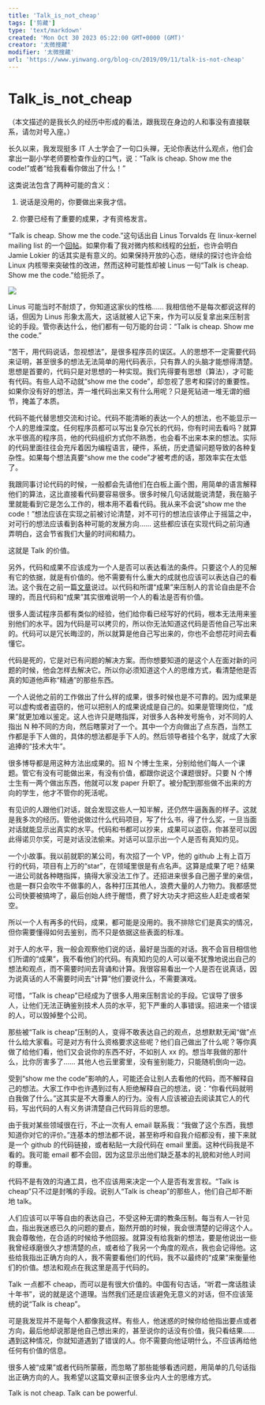 ```yaml
---
title: 'Talk_is_not_cheap'
tags: ['剪藏']
type: 'text/markdown'
created: 'Mon Oct 30 2023 05:22:00 GMT+0000 (GMT)'
creator: '太微搜藏'
modifier: '太微搜藏'
url: 'https://www.yinwang.org/blog-cn/2019/09/11/talk-is-not-cheap'
---
```


# Talk_is_not_cheap

（本文描述的是我长久的经历中形成的看法，跟我现在身边的人和事没有直接联系，请勿对号入座。）

长久以来，我发现挺多 IT 人士学会了一句口头禅，无论你表达什么观点，他们会拿出一副小学老师要检查作业的口气，说：“Talk is cheap. Show me the code!”或者“给我看看你做出了什么！”

这类说法包含了两种可能的含义：

1. 说话是没用的，你要做出来我才信。

1. 你要已经有了重要的成果，才有资格发言。

“Talk is cheap. Show me the code.”这句话出自 Linus Torvalds 在 linux-kernel mailing list 的一个[回帖](https://lkml.org/lkml/2000/8/25/132)。如果你看了我对微内核和线程的[分析](http://www.yinwang.org/blog-cn/2019/08/19/microkernel)，也许会明白 Jamie Lokier 的话其实是有意义的。如果保持开放的心态，继续的探讨也许会给 Linux 内核带来突破性的改进，然而这种可能性却被 Linus 一句“Talk is cheap. Show me the code.”给扼杀了。

[![](https://www.yinwang.org/images/talk-is-cheap.jpg)](https://lkml.org/lkml/2000/8/25/132)

Linus 可能当时不耐烦了，你知道这家伙的性格…… 我相信他不是每次都说这样的话，但因为 Linus 形象太高大，这话就被人记下来，作为可以反复拿出来压制言论的手段。管你表达什么，他们都有一句万能的台词：“Talk is cheap. Show me the code.”

“苦干，用代码说话，忽视想法”，是很多程序员的误区。人的思想不一定需要代码来证明，甚至很多的想法无法简单的用代码表示，只有靠人的头脑才能想得清楚。思想是首要的，代码只是对思想的一种实现。我们先得要有思想（算法），才可能有代码。有些人动不动就“show me the code”，却忽视了思考和探讨的重要性。如果你没有好的想法，弄一堆代码出来又有什么用呢？只是死钻进一堆无谓的细节，掩盖了本质。

代码不能代替思想交流和讨论。代码不能清晰的表达一个人的想法，也不能显示一个人的思维深度。任何程序员都可以写出复杂冗长的代码，你有时间去看吗？就算水平很高的程序员，他的代码组织方式你不熟悉，也会看不出来本来的想法。实际的代码里面往往会充斥着因为编程语言，硬件，系统，历史遗留问题导致的各种复杂性。如果每个想法真要“show me the code”才被考虑的话，那效率实在太低了。

我跟同事讨论代码的时候，一般都会先请他们在白板上画个图，用简单的语言解释他们的算法，这比直接看代码要容易很多。很多时候几句话就能说清楚，我在脑子里就能看到它是怎么工作的，根本用不着看代码。我从来不会说“show me the code！”想法应该在实现之前被讨论清楚，对不可行的想法应该停止于摇篮之中，对可行的想法应该看到各种可能的发展方向…… 这些都应该在实现代码之前沟通弄明白，这会节省我们大量的时间和精力。

这就是 Talk 的价值。

另外，代码和成果不应该成为一个人是否可以表达看法的条件。只要这个人的见解有它的依据，就是有价值的。他不需要有什么重大的成就也应该可以表达自己的看法。这个我在之前一篇[文章](http://www.yinwang.org/blog-cn/2017/11/01/power-of-reasoning)说过。以代码和所谓“成果”来压制人的言论自由是不合理的，而且代码和“成果”其实很难说明一个人的看法是否有价值。

很多人面试程序员都有类似的经验，他们给你看已经写好的代码，根本无法用来鉴别他们的水平。因为代码是可以拷贝的，所以你无法知道这代码是否他自己写出来的。代码可以是冗长晦涩的，所以就算是他自己写出来的，你也不会想花时间去看懂它。

代码是死的，它是对已有问题的解决方案。而你想要知道的是这个人在面对新的问题的时候，他会怎样去解决它。所以你必须知道这个人的思维方式，看清楚他是否真的知道他声称“精通”的那些东西。

一个人说他之前的工作做出了什么样的成果，很多时候也是不可靠的。因为成果是可以虚构或者盗窃的，他可以把别人的成果说成是自己的。如果是管理岗位，“成果”就更加难以鉴定。这人也许只是瞎指挥，对很多人各种发号施令，对不同的人指出 N 种不同的方向，然后瞎蒙对了一个。其中一个方向做出了点东西，当然工作都是手下人做的，具体的想法都是手下人的。然后领导者挂个名字，就成了大家追捧的“技术大牛”。

很多博导都是用这种方法出成果的。招 N 个博士生来，分别给他们每人一个课题。管它有没有可能做出来，有没有价值，都跟你说这个课题很好。只要 N 个博士生有一两个做出东西，他就可以发 paper 升职了。被分配到那些做不出来的方向的学生，他才不管你的死活呢。

有见识的人跟他们对话，就会发现这些人一知半解，还仍然牛逼轰轰的样子。这就是我多次的经历。管他说做过什么代码项目，写了什么书，得了什么奖，一旦当面对话就能显示出真实的水平。代码和书都可以抄来，成果可以盗窃，你甚至可以因此得诺贝尔奖，可是对话没法偷来。对话可以显示出一个人是否有真知灼见。

一个小故事。我以前就职的某公司，有次招了一个 VP，他的 github 上有上百万行的代码，项目有上万的“star”，在领域里很是有点名声。这算是成果了吧？结果一进公司就各种瞎指挥，搞得大家没法工作了。还招进来很多自己圈子里的亲信，也是一群只会吹牛不做事的人，各种打压其他人，浪费大量的人力物力。我都感觉公司快要被搞垮了，最后创始人终于醒悟，费了好大功夫才把这些人赶走或者架空。

所以一个人有再多的代码，成果，都可能是没用的。我不排除它们是真实的情况，但你需要懂得如何去鉴别，而不只是依据这些表面的标准。

对于人的水平，我一般会观察他们说的话，最好是当面的对话。我不会盲目相信他们所谓的“成果”，我不看他们的代码。有真知灼见的人可以毫不犹豫地说出自己的想法和观点，而不需要时间去背诵和计算。我很容易看出一个人是否在说真话，因为说真话的人不需要时间去“计算”他们要说什么，不需要演戏。

可惜，“Talk is cheap”已经成为了很多人用来压制言论的手段。它误导了很多人，让他们无法正确鉴别技术人员的水平，犯下严重的人事错误。招进来一个错误的人，可以毁掉整个公司。

那些被“Talk is cheap”压制的人，变得不敢表达自己的观点，总想默默无闻“做”点什么给大家看。可是对方有什么资格要求这些呢？他们自己做出了什么呢？等你真做了给他们看，他们又会说你的东西不好，不如别人 xx 的。想当年我做的那什么，比你厉害多了…… 其他人也云里雾里，没有鉴别能力，只能随机倒向一边。

受到“show me the code”影响的人，可能还会让别人去看他的代码，而不解释自己的想法。大家工作中也许遇到过有人拒绝解释自己的想法，说：“你看代码就明白我做了什么。”这其实是不大尊重人的行为。没有人应该被迫去阅读其它人的代码，写出代码的人有义务讲清楚自己代码背后的思想。

由于我对某些领域很在行，不止一次有人 email 联系我：“我做了这个东西，我想知道你对它的评价。”连基本的想法都不说，甚至称呼和自我介绍都没有，接下来就是一个 github 的代码链接，或者粘贴一大段代码在 email 里面。这种代码我是不看的。我可能 email 都不会回，因为这显示出他们缺乏基本的礼貌和对他人时间的尊重。

代码不是有效的沟通工具，也不应该用来决定一个人是否有发言权。“Talk is cheap”只不过是封嘴的手段。说别人“Talk is cheap”的那些人，他们自己却不断地 talk。

人们应该可以平等自由的表达自己，不受这种无谓的教条压制。每当有人一针见血，指出我迷惑已久的问题的要点，豁然开朗的时候，我会很清楚的记得这个人。我会尊敬他，在合适的时候给予他回报。就算没有给我新的想法，要是他说出一些我曾经琢磨很久才想清楚的点，或者给了我另一个角度的观点，我也会记得他。这些给我指出正确方向的人，我不需要看他们的代码，我不以最终的“成果”来衡量他们的价值。想法和观点在我这里是高于代码的。

Talk 一点都不 cheap，而可以是有很大价值的。中国有句古话，“听君一席话胜读十年书”，说的就是这个道理。当然我们还是应该避免无意义的对话，但不应该笼统的说“Talk is cheap”。

可是我发现并不是每个人都像我这样。有些人，他迷惑的时候你给他指出要点或者方向，最后他却说那是他自己想出来的，甚至说你的话没有价值，我只看结果…… 遇到这种情况，你就知道遇到了错误的人。你不需要向他证明什么，不应该再给他任何有价值的信息。

很多人被“成果”或者代码所蒙蔽，而忽略了那些能够看透问题，用简单的几句话指出正确方向的人。我希望以这篇文章纠正很多业内人士的思维方式。

Talk is not cheap. Talk can be powerful.
